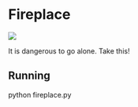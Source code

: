 Fireplace
=========
<img src="https://raw.github.com/ryansturmer/fireplace/master/screenshot.gif">

It is dangerous to go alone.  Take this!

Running
-------

python fireplace.py
